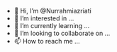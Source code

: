 - 👋 Hi, I’m @Nurrahmiazriati
- 👀 I’m interested in ...
- 🌱 I’m currently learning ...
- 💞️ I’m looking to collaborate on ...
- 📫 How to reach me ...

<!---
Nurrahmiazriati/Nurrahmiazriati is a ✨ special ✨ repository because its `README.md` (this file) appears on your GitHub profile.
You can click the Preview link to take a look at your changes.
--->
